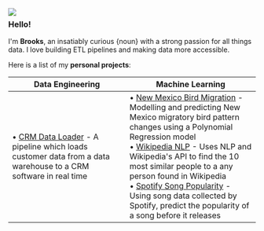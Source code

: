 <img align="left" src="https://www.theanimalfacts.com/wp-content/uploads/2020/06/greater-roadrunner-featured.png">

### Hello!

I'm **Brooks**, an insatiably curious {noun} with a strong passion for all things data. I love building ETL pipelines and making data more accessible.

Here is a list of my **personal projects**:

| **Data Engineering** | **Machine Learning** |
| ---------------------| ---------------------|
| • [CRM Data Loader]() - A pipeline which loads customer data from a data warehouse to a CRM software in real time  | • [New Mexico Bird Migration](https://github.com/orhun/CoolModFiles) - Modelling and predicting New Mexico migratory bird pattern changes using a Polynomial Regression model <br>• [Wikipedia NLP](https://github.com/orhun/CoolModFiles) - Uses NLP and Wikipedia's API to find the 10 most similar people to a any person found in Wikipedia <br>• [Spotify Song Popularity](https://github.com/orhun/CoolModFiles) - Using song data collected by Spotify, predict the popularity of a song before it releases

